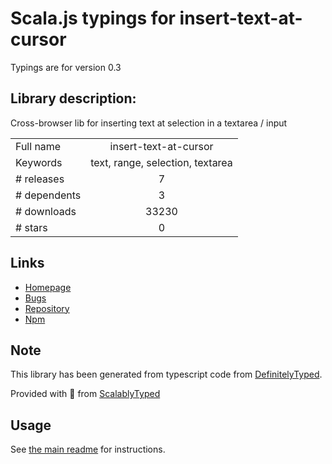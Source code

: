 
# Scala.js typings for insert-text-at-cursor

Typings are for version 0.3

## Library description:
Cross-browser lib for inserting text at selection in a textarea / input

|                    |                 |
| ------------------ | :-------------: |
| Full name          | insert-text-at-cursor |
| Keywords           | text, range, selection, textarea |
| # releases         | 7 |
| # dependents       | 3 |
| # downloads        | 33230 |
| # stars            | 0 |

## Links
- [Homepage](https://github.com/grassator/insert-text-at-cursor#readme)
- [Bugs](https://github.com/grassator/insert-text-at-cursor/issues)
- [Repository](https://github.com/grassator/insert-text-at-cursor)
- [Npm](https://www.npmjs.com/package/insert-text-at-cursor)
    


## Note
This library has been generated from typescript code from [DefinitelyTyped](https://definitelytyped.org).

Provided with :purple_heart: from [ScalablyTyped](https://github.com/oyvindberg/ScalablyTyped)

## Usage
See [the main readme](../../readme.md) for instructions.


